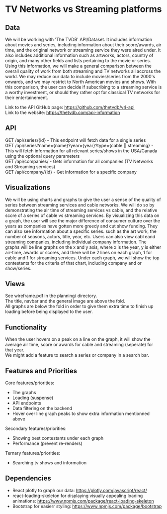 # TV Networks vs Streaming platforms

## Data

We will be working with 'The TVDB' API/Dataset. It includes information about movies and series,
including information about their score/awards, air time, and the original network or streaming service they
were aired under. It also includes additional information such as artworks, actors, country of origin,
and many other fields and lists pertaining to the movie or series. Using this information, we will make a
general comparison between the overall quality of work from both streaming and TV networks all accross the world.
We may reduce our data to include movies/series from the 2000's onwards, and we may restrict to North American
movies and shows. With this comparison, the user can decide if subscribing to a streaming service is a worthy
investment, or should they rather opt for classical TV networks for their entertainement.  

Link to the API GitHub page: <https://github.com/thetvdb/v4-api>  
Link to the website: <https://thetvdb.com/api-information>

## API

GET /api/series/{id} - This endpoint will fetch data for a single series  
GET /api/series?name={name}?year={year}?type={cable || streaming} - This will fetch information for all relevant series/shows in the USA/Canada using the optional query parameters  
GET /api/companies/ - Gets information for all companies (TV Networks and Streaming services)  
GET /api/company/{id} - Get information for a specific company  

## Visualizations

We will be using charts and graphs to give the user a sense of the quality of series between streaming services and cable networks.
We will do so by demonstrating the air time of streaming services vs cable, and the relative score of a series of cable vs streaming services.
By visualizing this data on a graph, the user will see the major difference of consumer culture over the years as companies have gotten more
greedy and cut show funding. They can also see information about a specific series. such as the art work, the number of seasons, actors, title,
year, etc. Users can also view cabl eand streaming companies, including individual company information. The graphs will be line graphs on the x and y axis,
where x is the year, y is either air-time, awards or scores, and there will be 2 lines on each graph, 1 for cable and 1 for streaming services.
Under each graph, we will show the top contestants for the criteria of that chart, including company and or show/series.  

## Views

See wireframe.pdf in the planning/ directory.  
The title, navbar and the general image are above the fold.  
All graphs are below the fold in order to give them extra time to finish up loading before being displayed
to the user.

## Functionality

When the user hovers on a peak on a line on the graph, it will show the average air time, score or awards for cable and streaming (seperate)
for that year.  
We might add a feature to search a series or company in a search bar.

## Features and Priorities

Core features/priorities:

- The graphs
- Loading (suspense)
- API endpoints
- Data filtering on the backend
- Hover over line graph peaks to show extra information mentionned above

Secondary features/priorities:

- Showing best contestants under each graph
- Performance (prevent re-renders)

Ternary features/priorities:

- Searching tv shows and information

## Dependencies

- React plotly to graph our data: <https://plotly.com/javascript/react/>
- react-loading-skeleton for displaying visually appealing loading animations: <https://www.npmjs.com/package/react-loading-skeleton>
- Bootstrap for easierr styling: <https://www.npmjs.com/package/bootstrap>
